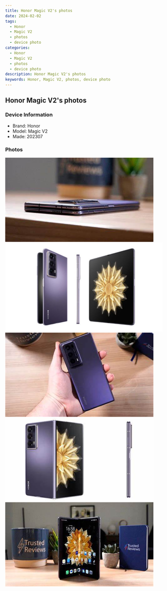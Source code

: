 ```yaml
---
title: Honor Magic V2's photos
date: 2024-02-02
tags: 
  - Honor
  - Magic V2
  - photos
  - device photo
categories: 
  - Honor
  - Magic V2
  - photos
  - device photo
description: Honor Magic V2's photos
keywords: Honor, Magic V2, photos, device photo
---
```


## Honor Magic V2's photos

### Device Information

- Brand: Honor
- Model: Magic V2
- Made: 202307

### Photos

![/images/best-assets/devices/honor/honor-magic-v2/1.jpg](/images/best-assets/devices/honor/honor-magic-v2/1.jpg)
![/images/best-assets/devices/honor/honor-magic-v2/2.jpg](/images/best-assets/devices/honor/honor-magic-v2/2.jpg)
![/images/best-assets/devices/honor/honor-magic-v2/3.jpg](/images/best-assets/devices/honor/honor-magic-v2/3.jpg)
![/images/best-assets/devices/honor/honor-magic-v2/4.jpg](/images/best-assets/devices/honor/honor-magic-v2/4.jpg)
![/images/best-assets/devices/honor/honor-magic-v2/5.jpg](/images/best-assets/devices/honor/honor-magic-v2/5.jpg)
